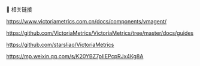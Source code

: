 
🔗 相关链接

https://www.victoriametrics.com.cn/docs/components/vmagent/


https://github.com/VictoriaMetrics/VictoriaMetrics/tree/master/docs/guides


https://github.com/starsliao/VictoriaMetrics


https://mp.weixin.qq.com/s/K20YBZ7pIIEPcpRJx4Kg8A
